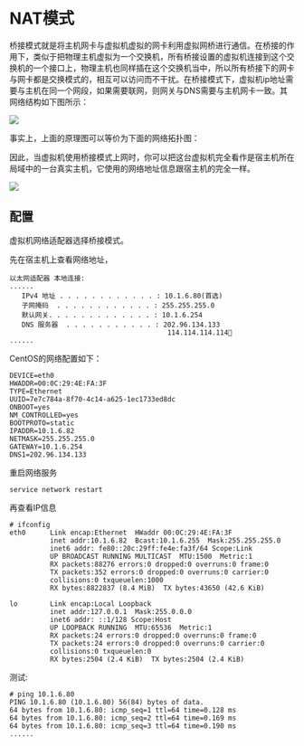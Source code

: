 # NAT模式



桥接模式就是将主机网卡与虚拟机虚拟的网卡利用虚拟网桥进行通信。在桥接的作用下，类似于把物理主机虚拟为一个交换机，所有桥接设置的虚拟机连接到这个交换机的一个接口上，物理主机也同样插在这个交换机当中，所以所有桥接下的网卡与网卡都是交换模式的，相互可以访问而不干扰。在桥接模式下，虚拟机ip地址需要与主机在同一个网段，如果需要联网，则网关与DNS需要与主机网卡一致。其网络结构如下图所示：

![](https://gitee.com/morris131/morris-book/raw/master/Linux/vmware/image/桥接模式.png)


事实上，上面的原理图可以等价为下面的网络拓扑图：


因此，当虚拟机使用桥接模式上网时，你可以把这台虚拟机完全看作是宿主机所在局域中的一台真实主机，它使用的网络地址信息跟宿主机的完全一样。

![](https://gitee.com/morris131/morris-book/raw/master/Linux/vmware/image/桥接模式等价图.jpg)


## 配置

虚拟机网络适配器选择桥接模式。

先在宿主机上查看网络地址，

```
以太网适配器 本地连接:
......
   IPv4 地址 . . . . . . . . . . . . : 10.1.6.80(首选)
   子网掩码  . . . . . . . . . . . . : 255.255.255.0
   默认网关. . . . . . . . . . . . . : 10.1.6.254
   DNS 服务器  . . . . . . . . . . . : 202.96.134.133
                                       114.114.114.114
......
```

CentOS的网络配置如下：
```
DEVICE=eth0
HWADDR=00:0C:29:4E:FA:3F
TYPE=Ethernet
UUID=7e7c784a-8f70-4c14-a625-1ec1733ed8dc
ONBOOT=yes
NM_CONTROLLED=yes
BOOTPROTO=static
IPADDR=10.1.6.82
NETMASK=255.255.255.0
GATEWAY=10.1.6.254
DNS1=202.96.134.133
```

重启网络服务
```
service network restart
```

再查看IP信息
````
# ifconfig
eth0      Link encap:Ethernet  HWaddr 00:0C:29:4E:FA:3F  
          inet addr:10.1.6.82  Bcast:10.1.6.255  Mask:255.255.255.0
          inet6 addr: fe80::20c:29ff:fe4e:fa3f/64 Scope:Link
          UP BROADCAST RUNNING MULTICAST  MTU:1500  Metric:1
          RX packets:88276 errors:0 dropped:0 overruns:0 frame:0
          TX packets:352 errors:0 dropped:0 overruns:0 carrier:0
          collisions:0 txqueuelen:1000 
          RX bytes:8822837 (8.4 MiB)  TX bytes:43650 (42.6 KiB)

lo        Link encap:Local Loopback  
          inet addr:127.0.0.1  Mask:255.0.0.0
          inet6 addr: ::1/128 Scope:Host
          UP LOOPBACK RUNNING  MTU:65536  Metric:1
          RX packets:24 errors:0 dropped:0 overruns:0 frame:0
          TX packets:24 errors:0 dropped:0 overruns:0 carrier:0
          collisions:0 txqueuelen:0 
          RX bytes:2504 (2.4 KiB)  TX bytes:2504 (2.4 KiB)

````
测试:
```
# ping 10.1.6.80
PING 10.1.6.80 (10.1.6.80) 56(84) bytes of data.
64 bytes from 10.1.6.80: icmp_seq=1 ttl=64 time=0.128 ms
64 bytes from 10.1.6.80: icmp_seq=2 ttl=64 time=0.169 ms
64 bytes from 10.1.6.80: icmp_seq=3 ttl=64 time=0.190 ms
......
```














